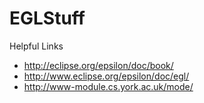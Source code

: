 EGLStuff
========
Helpful Links

- http://eclipse.org/epsilon/doc/book/
- http://www.eclipse.org/epsilon/doc/egl/
- http://www-module.cs.york.ac.uk/mode/
